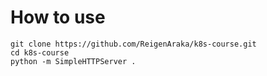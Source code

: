 # How to use


    git clone https://github.com/ReigenAraka/k8s-course.git
    cd k8s-course
    python -m SimpleHTTPServer .
